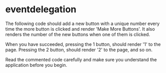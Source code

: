 # eventdelegation

The following code should add a new button with a unique number every time the more button is clicked and render 'Make More Buttons'. It also renders the number of the new buttons when one of them is clicked.

When you have succeeded, pressing the 1 button, should render '1' to the page. Pressing the 2 button, should render '2' to the page, and so on.

Read the commented code carefully and make sure you understand the application before you begin.
